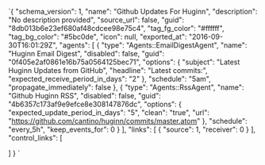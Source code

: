 `{
  "schema_version": 1,
  "name": "Github Updates For Huginn",
  "description": "No description provided",
  "source_url": false,
  "guid": "8db013b6e23ef680af48cdcee98e75c4",
  "tag_fg_color": "#ffffff",
  "tag_bg_color": "#5bc0de",
  "icon": null,
  "exported_at": "2016-09-30T16:01:29Z",
  "agents": [
    {
      "type": "Agents::EmailDigestAgent",
      "name": "Huginn Email Digest",
      "disabled": false,
      "guid": "0f405e2af0861e16b75a0564125bec71",
      "options": {
        "subject": "Latest Huginn Updates from GitHub",
        "headline": "Latest commits:",
        "expected_receive_period_in_days": "2"
      },
      "schedule": "5am",
      "propagate_immediately": false
    },
    {
      "type": "Agents::RssAgent",
      "name": "Github Huginn RSS",
      "disabled": false,
      "guid": "4b6357c173af9e9efce8e308147876dc",
      "options": {
        "expected_update_period_in_days": "5",
        "clean": "true",
        "url": "https://github.com/cantino/huginn/commits/master.atom"
      },
      "schedule": "every_5h",
      "keep_events_for": 0
    }
  ],
  "links": [
    {
      "source": 1,
      "receiver": 0
    }
  ],
  "control_links": [

  ]
}
`